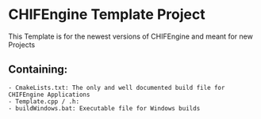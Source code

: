 # CHIFEngine Template Project

This Template is for the newest versions of CHIFEngine and meant for new Projects

## Containing:
    - CmakeLists.txt: The only and well documented build file for CHIFEngine Applications
    - Template.cpp / .h:
    - buildWindows.bat: Executable file for Windows builds